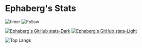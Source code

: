 # Ephaberg's Stats
<img alt="timer" src="https://wakatime.com/badge/user/018e32d0-e417-4d7d-ba5a-e0f7cd56ac3a.svg"/>
<img alt="Follow" src="https://img.shields.io/github/stars/Ephaberg/slowloris?style=social"/>


[![Ephaberg's GitHub stats-Dark](https://github-readme-stats.vercel.app/api?username=Ephaberg&show_icons=true&theme=dark#gh-dark-mode-only)](https://github.com/Ephaberg/github-readme-stats#gh-dark-mode-only)
[![Ephaberg's GitHub stats-Light](https://github-readme-stats.vercel.app/api?username=Ephaberg&show_icons=true&theme=default#gh-light-mode-only)](https://github.com/Ephaberg/github-readme-stats#gh-light-mode-only)


![Top Langs](https://github-readme-stats.vercel.app/api/top-langs/?username=Ephaberg&hide_progress=true)

